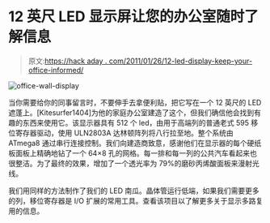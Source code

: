 # 12 英尺 LED 显示屏让您的办公室随时了解信息

> 原文:[https://hack aday . com/2011/01/26/12-led-display-keep-your-office-informed/](https://hackaday.com/2011/01/26/12-led-display-keeps-your-office-informed/)

![](../Images/c8552c58f8b2242ff063804a7845613e.png "office-wall-display")

当你需要给你的同事留言时，不要伸手去拿便利贴，把它写在一个 12 英尺的 LED 遮蓬上。[Kitesurfer1404]为他的家庭办公室建造了这个，但我们确信他会找到有趣的东西来使用它。该显示器具有 512 个 led，由用于高端列的普通老式 595 移位寄存器驱动，使用 ULN2803A 达林顿阵列将八行拉至地。整个系统由 ATmega8 通过串行连接控制。我们向建造商致意，感谢他们在显示器的每个硬纸板面板上精确地钻了一个 64×8 孔的网格。每一排和每一列的公共汽车看起来也很整洁。为了最终的效果，增加了一个透光率为 79%的磨砂丙烯酸面板来漫射光线。

我们用同样的方法制作了我们的 LED 南瓜。晶体管运行低端，如果我们需要更多的列，移位寄存器是 I/O 扩展的常用工具。查看该项目以了解更多关于显示多路复用的信息。